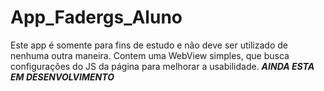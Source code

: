 # App_Fadergs_Aluno
Este app é somente para fins de estudo e não deve ser utilizado de nenhuma outra maneira.
Contem uma WebView simples, que busca configurações do JS da página para melhorar a usabilidade.
***********************AINDA ESTA EM DESENVOLVIMENTO***********************

